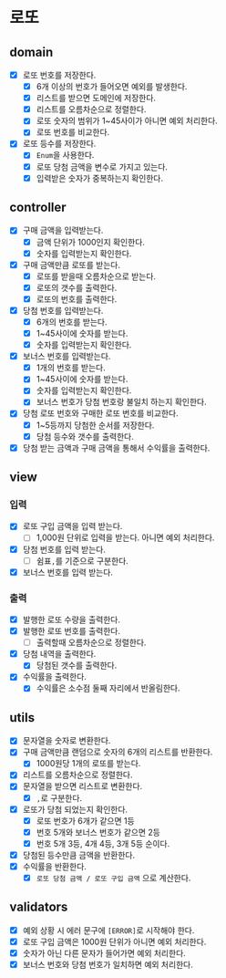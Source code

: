 # 로또

## domain

- [x] 로또 번호를 저장한다.
    - [x] 6개 이상의 번호가 들어오면 예외를 발생한다.
    - [x] 리스트를 받으면 도메인에 저장한다.
    - [x] 리스트를 오름차순으로 정렬한다.
    - [x] 로또 숫자의 범위가 1~45사이가 아니면 예외 처리한다.
    - [x] 로또 번호를 비교한다.
- [x] 로또 등수를 저장한다.
    - [x] `Enum`을 사용한다.
    - [x] 로또 당첨 금액을 변수로 가지고 있는다.
    - [x] 입력받은 숫자가 중복하는지 확인한다.

## controller

- [x] 구매 금액을 입력받는다.
    - [x] 금액 단위가 1000인지 확인한다.
    - [x] 숫자를 입력받는지 확인한다.
- [x] 구매 금액만큼 로또를 받는다.
    - [x] 로또를 받을때 오름차순으로 받는다.
    - [x] 로또의 갯수를 출력한다.
    - [x] 로또의 번호를 출력한다.
- [x] 당첨 번호를 입력받는다.
    - [x] 6개의 번호를 받는다.
    - [x] 1~45사이에 숫자를 받는다.
    - [x] 숫자를 입력받는지 확인한다.
- [x] 보너스 번호를 입력받는다.
    - [x] 1개의 번호를 받는다.
    - [x] 1~45사이에 숫자를 받는다.
    - [x] 숫자를 입력받는지 확인한다.
    - [x] 보너스 번호가 당첨 번호랑 불일치 하는지 확인한다.
- [x] 당첨 로또 번호와 구매한 로또 번호를 비교한다.
    - [x] 1~5등까지 당첨한 순서를 저장한다.
    - [x] 당첨 등수와 갯수를 출력한다.
- [x] 당첨 받는 금액과 구매 금액을 통해서 수익률을 출력한다.

## view

### 입력

- [x] 로또 구입 금액을 입력 받는다.
    - [ ] 1,000원 단위로 입력을 받는다. 아니면 예외 처리한다.
- [x] 당첨 번호를 입력 받는다.
    - [ ] 쉼표`,`를 기준으로 구분한다.
- [x] 보너스 번호를 입력 받는다.

### 출력

- [x] 발행한 로또 수량을 출력한다.
- [x] 발행한 로또 번호를 출력한다.
    - [ ] 출력할때 오름차순으로 정렬한다.
- [x] 당첨 내역을 출력한다.
    - [x] 당첨된 갯수를 출력한다.
- [x] 수익률을 출력한다.
    - [x] 수익률은 소수점 둘째 자리에서 반올림한다.

## utils

- [x] 문자열을 숫자로 변환한다.
- [x] 구매 금액만큼 랜덤으로 숫자의 6개의 리스트를 반환한다.
    - [x] 1000원당 1개의 로또를 받는다.
- [x] 리스트를 오름차순으로 정렬한다.
- [x] 문자열을 받으면 리스트로 변환한다.
    - [x] `,`로 구분한다.
- [x] 로또가 당첨 되었는지 확인한다.
    - [x] 로또 번호가 6개가 같으면 1등
    - [x] 번호 5개와 보너스 번호가 같으면 2등
    - [x] 번호 5개 3등, 4개 4등, 3개 5등 순이다.
- [x] 당첨된 등수만큼 금액을 반환한다.
- [x] 수익률을 반환한다.
    - [x] `로또 당첨 금액 / 로또 구입 금액` 으로 계산한다.

## validators

- [x] 예외 상황 시 에러 문구에 `[ERROR]`로 시작해야 한다.
- [x] 로또 구입 금액은 1000원 단위가 아니면 예외 처리한다.
- [x] 숫자가 아닌 다른 문자가 들어가면 예외 처리한다.
- [x] 보너스 번호와 당첨 번호가 일치하면 예외 처리한다.
